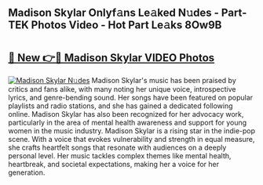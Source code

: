 ## Madison Skylar Onlyf𝚊ns Le𝚊ked N𝚞des - Part-TEK Photos Video - Hot Part Le𝚊ks 8Ow9B

# <h2><a href="http://ab22949.deff.icu/?id=Madison+Skylar">🔗 New 👉🔴 Madison Skylar VIDEO Photos</a></h2>

[![Madison Skylar N𝚞des](https://i.imgur.com/rIISA9y.gif)](http://ab22949.deff.icu/?id=Madison+Skylar)
Madison Skylar's music has been praised by critics and fans alike, with many noting her unique voice, introspective lyrics, and genre-bending sound. Her songs have been featured on popular playlists and radio stations, and she has gained a dedicated following online. Madison Skylar has also been recognized for her advocacy work, particularly in the area of mental health awareness and support for young women in the music industry. Madison Skylar is a rising star in the indie-pop scene. With a voice that evokes vulnerability and strength in equal measure, she crafts heartfelt songs that resonate with audiences on a deeply personal level. Her music tackles complex themes like mental health, heartbreak, and societal expectations, making her a voice for her generation.
